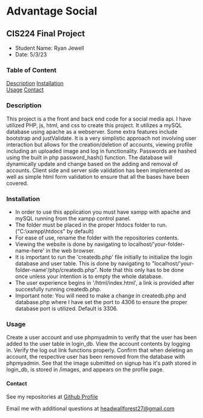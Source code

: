 # Advantage Social

## CIS224 Final Project
- Student Name: Ryan Jewell
- Date: 5/3/23
    
### Table of Content
[Description](#description)
[Installation](#installation)    
[Usage](#usage)
[Contact](#contact)

### Description

This project is a the front and back end code for a social media api. I have utilized PHP, js, html, and css to create this project. It utilizes a mySQL database using apache as a webserver. Some extra features include bootstrap and justValidate. It is a very simplistic approach not involving user interaction but allows for the creation/deletion of accounts, viewing profile including an uploaded image and log in functionality. Passwords are hashed using the built in php password_hash() function. The database will dynamically update and change based on the adding and removal of accounts. Client side and server side validation has been implemented as well as simple html form validation to ensure that all the bases have been covered.

### Installation

* In order to use this application you must have xampp with apache and mySQL running from the xampp control panel.
* The folder must be placed in the proper htdocs folder to run. ("C:\xampp\htdocs" by default) 
* For ease of use, rename the folder with the repositories contents.   
* Viewing the website is done by navigating to localhost/'your-folder-name-here' in the web browser.
* It is important to run the 'createdb.php' file initially to initialize the login database and user table. This is done by navigating to 
"localhost/'your-folder-name'/php/createdb.php". Note that this only has to be done once unless your intention is to empty the whole database.
* The user experience begins in '/html/index.html', a link is provided after succesfully running createdb.php.
* Important note: You will need to make a change in createdb.php and database.php where I have set the port to 4306 to ensure the proper database port is utilized. Default is 3306.


### Usage

Create a user account and use phpmyadmin to verify that the user has been added to the user table in login_db. 
View the account contents by logging in. 
Verify the log out link functions properly.
Confirm that when deleting an account, the respective user has been removed from the database with phpmyadmin.
See that the image submitted on signup has it's path stored in login_db, is stored in /images, and appears on the profile page.
   
#### Contact

See my repositories at [Github Profile](https://github.com/rjewell859)

Email me with additional questions at headwallforest27@gmail.com
